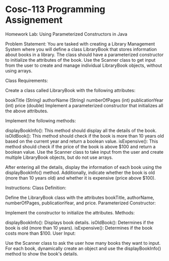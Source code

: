 # Cosc-113 Programming Assignement 

Homework Lab: Using Parameterized Constructors in Java 

Problem Statement:
You are tasked with creating a Library Management System where you will define a class LibraryBook that stores information about books in a library. The class should have a parameterized constructor to initialize the attributes of the book. Use the Scanner class to get input from the user to create and manage individual LibraryBook objects, without using arrays.

Class Requirements:

Create a class called LibraryBook with the following attributes:

bookTitle (String)
authorName (String)
numberOfPages (int)
publicationYear (int)
price (double)
Implement a parameterized constructor that initializes all the above attributes.

Implement the following methods:

displayBookInfo(): This method should display all the details of the book.
isOldBook(): This method should check if the book is more than 10 years old based on the current year and return a boolean value.
isExpensive(): This method should check if the price of the book is above $100 and return a boolean value.
Use the Scanner class to take input from the user and create multiple LibraryBook objects, but do not use arrays.

After entering all the details, display the information of each book using the displayBookInfo() method. Additionally, indicate whether the book is old (more than 10 years old) and whether it is expensive (price above $100).

Instructions:
Class Definition:

Define the LibraryBook class with the attributes bookTitle, authorName, numberOfPages, publicationYear, and price.
Parameterized Constructor:

Implement the constructor to initialize the attributes.
Methods:

displayBookInfo(): Displays book details.
isOldBook(): Determines if the book is old (more than 10 years).
isExpensive(): Determines if the book costs more than $100.
User Input:

Use the Scanner class to ask the user how many books they want to input.
For each book, dynamically create an object and use the displayBookInfo() method to show the book's details.
